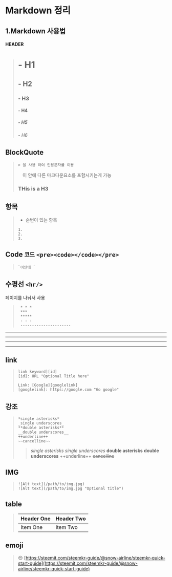 # Markdown 정리

## 1.Markdown 사용법 

#### HEADER
>#  - H1  #
>##  - H2  ##
>###  - H3  ###
>####  - H4  ####
>#####  - H5  #####
>######  - H6  ######

## BlockQuote
> ``> 을 사용 하여 인용문자를 이용``
>
>　이 안에 다른 마크다운요소를 포함시키는게 가능 
> ### THis is a H3

## 항목
> - 순번이 있는 항목
>
> ```
> 1.
> 2.
> 3.
> ```

## Code `코드` `<pre><code></code></pre>`

>```
> `이안에 `
>```

## 수평선 `<hr/>`
페이지를 나눠서 사용
> ```
>  * * *
>  ***
>  *****
>  - - -
>  ----------------------
> ```

 * * *
 ***
 *****
 - - -

## link
> ```
> link keyword][id]
> [id]: URL "Optional Title here"
>
> Link: [Google][googlelink]
> [googlelink]: https://google.com "Go google"
> ```

## 강조
> ```
> *single asterisks*
> _single underscores_
> **double asterisks**
> __double underscores__
> ++underline++
> ~~cancelline~~
> ```
>> *single asterisks*
> _single underscores_
> **double asterisks**
> __double underscores__
> ++underline++
> ~~cancelline~~


## IMG
> ```
> ![Alt text](/path/to/img.jpg)
> ![Alt text](/path/to/img.jpg "Optional title")
> ```

## table
> | Header One     | Header Two     |
> | :------------- | :------------- |
> | Item One       | Item Two       |

## emoji
> &#128525;
[https://steemit.com/steemkr-guide/@snow-airline/steemkr-quick-start-guide](https://steemit.com/steemkr-guide/@snow-airline/steemkr-quick-start-guide)
